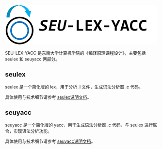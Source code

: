 <p align="center">
  <img src="./doc/LogoWithText.png">
</p>
SEU-LEX-YACC 是东南大学计算机学院的《编译原理课程设计》，主要包括 seulex 和 seuyacc 两部分。

## seulex

seulex 是一个简化版的 lex，用于分析 .l 文件，生成词法分析器 .c 代码。

具体使用与技术细节请参考 [seulex说明文档](./doc/doc_seulex.md)。

## seuyacc​

seuyacc 是一个简化版的 yacc，用于生成语法分析器 .c 代码，与 seulex 进行联合，实现语法分析功能。

具体使用与技术细节请参考 [seuyacc说明文档](./doc/doc_seuyacc.md)。